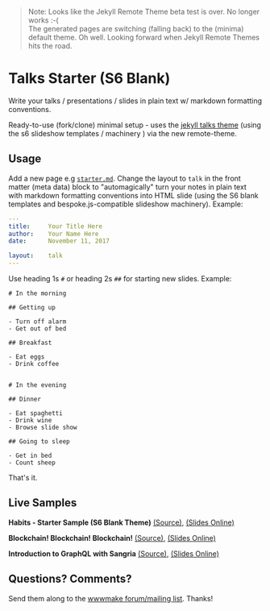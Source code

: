 > Note: Looks like the Jekyll Remote Theme beta test is over. No longer works :-(  
> The generated pages are switching (falling back) to the (minima) default theme. Oh well. Looking forward when Jekyll Remote Themes hits the road.


#  Talks Starter (S6 Blank)

Write your talks / presentations / slides in plain text
w/ markdown formatting conventions.

Ready-to-use (fork/clone) minimal setup - uses the [jekyll talks theme](https://github.com/slidekit/jekyll-talks-theme)
(using the s6 slideshow templates / machinery ) via the new remote-theme.



## Usage

Add a new page e.g [`starter.md`](starter.md).
Change the layout to `talk` in the front matter (meta data) block to
"automagically" turn your notes in plain text with markdown formatting conventions
into HTML slide (using the S6 blank templates and bespoke.js-compatible slideshow machinery).
Example:


``` yaml
---
title:     Your Title Here
author:    Your Name Here
date:      November 11, 2017

layout:    talk
---
```


Use heading 1s `#` or heading 2s `##` for starting new slides. Example:


```
# In the morning

## Getting up

- Turn off alarm
- Get out of bed

## Breakfast

- Eat eggs
- Drink coffee


# In the evening

## Dinner

- Eat spaghetti
- Drink wine
- Browse slide show

## Going to sleep

- Get in bed
- Count sheep
```

That's it.



## Live Samples

**Habits - Starter Sample (S6 Blank Theme)**
[(Source)](starter.md),
[(Slides Online)](https://slidekit.github.io/talks-starter/starter)

**Blockchain! Blockchain! Blockchain!**
[(Source)](blockchain.md),
[(Slides Online)](https://slidekit.github.io/talks-starter/blockchain)

**Introduction to GraphQL with Sangria**
[(Source)](sangria.md),
[(Slides Online)](https://slidekit.github.io/talks-starter/sangria)



## Questions? Comments?

Send them along to
the [wwwmake forum/mailing list](http://groups.google.com/group/wwwmake).
Thanks!
